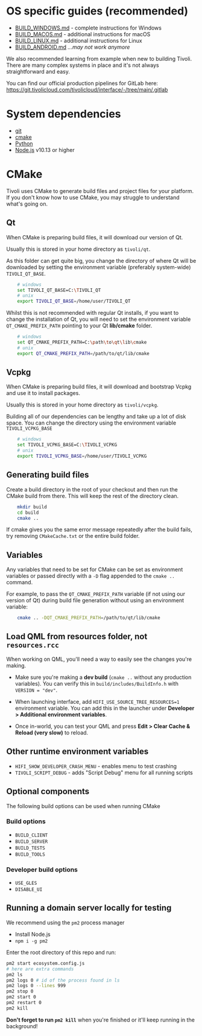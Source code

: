 # OS specific guides (recommended)

-   [BUILD_WINDOWS.md](BUILD_WINDOWS.md) - complete instructions for Windows
-   [BUILD_MACOS.md](BUILD_MACOS.md) - additional instructions for macOS
-   [BUILD_LINUX.md](BUILD_LINUX.md) - additional instructions for Linux
-   [BUILD_ANDROID.md](BUILD_ANDROID.md) _...may not work anymore_

We also recommended learning from example when new to building Tivoli. There are many complex systems in place and it's not always straightforward and easy.

You can find our official production pipelines for GitLab here:
https://git.tivolicloud.com/tivolicloud/interface/-/tree/main/.gitlab

# System dependencies

-   [git](https://git-scm.com/downloads)
-   [cmake](https://cmake.org/download)
-   [Python](https://www.python.org/downloads)
-   [Node.js](https://nodejs.org/en) v10.13 or higher

# CMake

Tivoli uses CMake to generate build files and project files for your platform. If you don't know how to use CMake, you may struggle to understand what's going on.

## Qt

When CMake is preparing build files, it will download our version of Qt.

Usually this is stored in your home directory as `tivoli/qt`.

As this folder can get quite big, you change the directory of where Qt will be downloaded by setting the environment variable (preferably system-wide) `TIVOLI_QT_BASE`.

```bash
    # windows
    set TIVOLI_QT_BASE=C:\TIVOLI_QT
    # unix
    export TIVOLI_QT_BASE=/home/user/TIVOLI_QT
```

Whilst this is not recommended with regular Qt installs, if you want to change the installation of Qt, you will need to set the environment variable `QT_CMAKE_PREFIX_PATH` pointing to your Qt **lib/cmake** folder.

```bash
    # windows
    set QT_CMAKE_PREFIX_PATH=C:\path\to\qt\lib\cmake
    # unix
    export QT_CMAKE_PREFIX_PATH=/path/to/qt/lib/cmake
```

## Vcpkg

When CMake is preparing build files, it will download and bootstrap Vcpkg and use it to install packages.

Usually this is stored in your home directory as `tivoli/vcpkg`.

Building all of our dependencies can be lengthy and take up a lot of disk space. You can change the directory using the environment variable `TIVOLI_VCPKG_BASE`

```bash
    # windows
    set TIVOLI_VCPKG_BASE=C:\TIVOLI_VCPKG
    # unix
    export TIVOLI_VCPKG_BASE=/home/user/TIVOLI_VCPKG
```

## Generating build files

Create a build directory in the root of your checkout and then run the CMake build from there. This will keep the rest of the directory clean.

```bash
    mkdir build
    cd build
    cmake ..
```

If cmake gives you the same error message repeatedly after the build fails, try removing `CMakeCache.txt` or the entire build folder.

## Variables

Any variables that need to be set for CMake can be set as environment variables or passed directly with a `-D` flag appended to the `cmake ..` command.

For example, to pass the `QT_CMAKE_PREFIX_PATH` variable (if not using our version of Qt) during build file generation without using an environment variable:

```bash
    cmake .. -DQT_CMAKE_PREFIX_PATH=/path/to/qt/lib/cmake
```

## Load QML from resources folder, not `resources.rcc`

When working on QML, you'll need a way to easily see the changes you're making.

-   Make sure you're making a **dev build** (`cmake ..` without any production variables). You can verify this in `build/includes/BuildInfo.h` with `VERSION = "dev"`.

-   When launching interface, add `HIFI_USE_SOURCE_TREE_RESOURCES=1` environment variable. You can add this in the launcher under **Developer > Additional environment variables**.

-   Once in-world, you can test your QML and press **Edit > Clear Cache & Reload (very slow)** to reload.

## Other runtime environment variables

-   `HIFI_SHOW_DEVELOPER_CRASH_MENU` - enables menu to test crashing
-   `TIVOLI_SCRIPT_DEBUG` - adds "Script Debug" menu for all running scripts

## Optional components

The following build options can be used when running CMake

### Build options

-   `BUILD_CLIENT`
-   `BUILD_SERVER`
-   `BUILD_TESTS`
-   `BUILD_TOOLS`

### Developer build options

-   `USE_GLES`
-   `DISABLE_UI`

## Running a domain server locally for testing

We recommend using the `pm2` process manager

-   Install Node.js
-   `npm i -g pm2`

Enter the root directory of this repo and run:

```bash
pm2 start ecosystem.config.js
# here are extra commands
pm2 ls
pm2 logs 0 # id of the process found in ls
pm2 logs 0 --lines 999
pm2 stop 0
pm2 start 0
pm2 restart 0
pm2 kill
```

**Don't forget to run `pm2 kill`** when you're finished or it'll keep running in the background!
